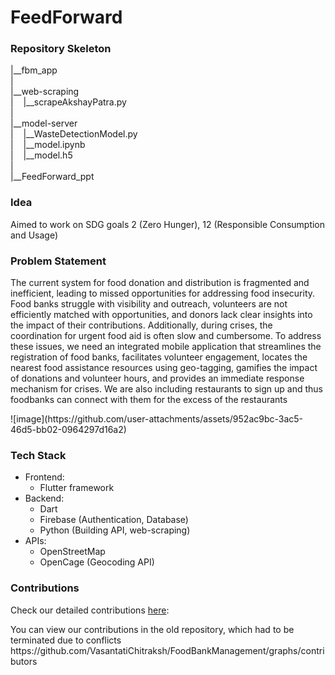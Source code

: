 <h1>FeedForward</h1>
<h3>Repository Skeleton</h3>
<p>|__fbm_app <br> | <br> |__web-scraping <br> | &nbsp  &nbsp|__scrapeAkshayPatra.py <br> | <br> |__model-server<br> |  &nbsp &nbsp|__WasteDetectionModel.py <br>| &nbsp &nbsp|__model.ipynb <br> |  &nbsp &nbsp|__model.h5 <br>| <br> |__FeedForward_ppt</p>
<!-- <ul>
  <li><h4>fbm_app</h4></li>
  <p>Flutter app directory</p>
  <li><h4>web-scraping</h4></li>
  <p>This retrieves the Foodbanks information from AkshayPatra website, to show in the map feature of the app</p>
  <li><h4>model-server</h4></li>
  <p>This is a flask localhost server which implements api for calling the TrashDetectionModel</p>
  <li><h4>FeedForward_ppt</h4></li>
  <p>The problem statement and the other details of the project can be viewed here!</p>
</ul> -->

<h3>Idea</h3>
<p>Aimed to work on SDG goals 2 (Zero Hunger), 12 (Responsible Consumption and Usage)</p>
<h3>Problem Statement</h3>
<p>The current system for food donation and distribution is fragmented and inefficient, leading to missed opportunities for addressing food insecurity. Food banks struggle with visibility and outreach, volunteers are not efficiently matched with opportunities, and donors lack clear insights into the impact of their contributions. Additionally, during crises, the coordination for urgent food aid is often slow and cumbersome. To address these issues, we need an integrated mobile application that streamlines the registration of food banks, facilitates volunteer engagement, locates the nearest food assistance resources using geo-tagging, gamifies the impact of donations and volunteer hours, and provides an immediate response mechanism for crises. We are also including restaurants to sign up and thus foodbanks can connect with them for the excess of the restaurants </p>
![image](https://github.com/user-attachments/assets/952ac9bc-3ac5-46d5-bb02-0964297d16a2)


<h3>Tech Stack</h3>
<ul>
  <li>Frontend: <ul><li>Flutter framework</li></ul></li>
  <li>Backend: <ul><li>Dart</li><li>Firebase (Authentication, Database)</li><li>Python (Building API, web-scraping)</li></ul></li>
  <li>APIs:<ul><li>OpenStreetMap</li><li>OpenCage (Geocoding API)</li></ul></li>
</ul>


<h3>Contributions</h3>
<p>Check our detailed contributions <a href="https://docs.google.com/document/d/1d7hsIui84KKzhF1QA0ngyRFdjk6ZCZP07JLtsHXVUEI/edit?usp=sharing">here</a>: </p>
<p>You can view our contributions in the old repository, which had to be terminated due to conflicts <br> https://github.com/VasantatiChitraksh/FoodBankManagement/graphs/contributors</p>
